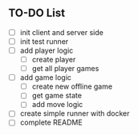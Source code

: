 ## TO-DO List

*  [ ] init client and server side
*  [ ] init test runner
*  [ ] add player logic
  *  [ ] create player
  *  [ ] get all player games
*  [ ] add game logic
  *  [ ] create new offline game
  *  [ ] get game state
  *  [ ] add move logic
*  [ ] create simple runner with docker
*  [ ] complete README